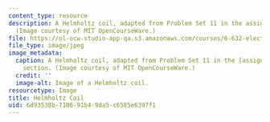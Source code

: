 ```yaml
---
content_type: resource
description: A Helmholtz coil, adapted from Problem Set 11 in the assignments section.
  (Image courtesy of MIT OpenCourseWare.)
file: https://ol-ocw-studio-app-qa.s3.amazonaws.com/courses/6-632-electromagnetic-wave-theory-spring-2003/6d93538b710691b49da5c6585e6397f1_6-632s03.jpg
file_type: image/jpeg
image_metadata:
  caption: A Helmholtz coil, adapted from Problem Set 11 in the [assignments](pages/assignments)
    section. (Image courtesy of MIT OpenCourseWare.)
  credit: ''
  image-alt: Image of a Helmholtz coil.
resourcetype: Image
title: Helmholtz Coil
uid: 6d93538b-7106-91b4-9da5-c6585e6397f1
---
```

